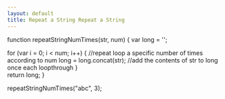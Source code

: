 ```yaml
---
layout: default
title: Repeat a String Repeat a String
---
```

function repeatStringNumTimes(str, num) {
  var long = '';
  
  for (var i = 0; i < num; i++) { //repeat loop a specific number of times according to num
    long = long.concat(str); //add the contents of str to long once each loopthrough
  }  
  return long;
}

repeatStringNumTimes("abc", 3);

